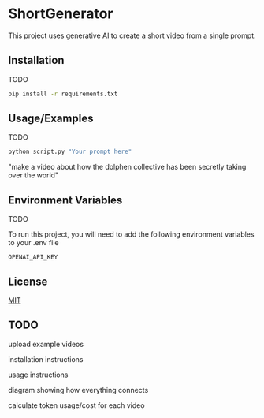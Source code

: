 # ShortGenerator

This project uses generative AI to create a short video from a single prompt.

## Installation

TODO

```bash
pip install -r requirements.txt
```

## Usage/Examples

TODO

```python
python script.py "Your prompt here"
```

"make a video about how the dolphen collective has been secretly taking over the world"


## Environment Variables

TODO

To run this project, you will need to add the following environment variables to your .env file

`OPENAI_API_KEY`


## License

[MIT](https://choosealicense.com/licenses/mit/)


## TODO

upload example videos


installation instructions


usage instructions


diagram showing how everything connects


calculate token usage/cost for each video

